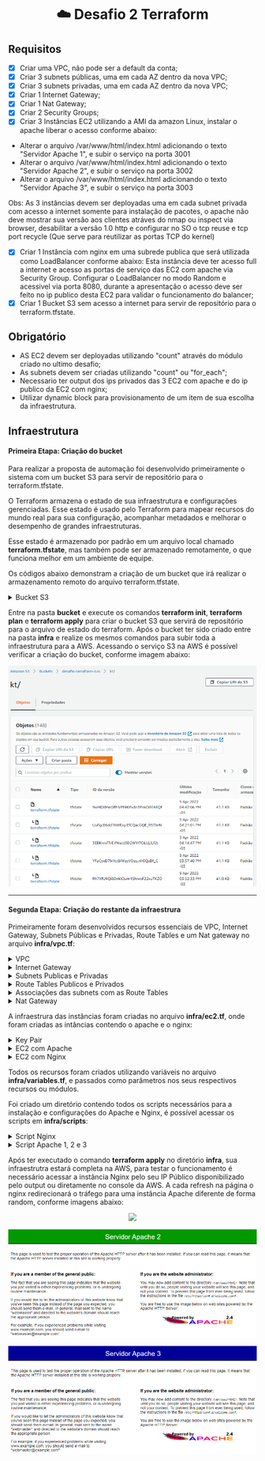 <h1 align="center">
    <a>☁️ Desafio 2 Terraform</a>
</h1>

## Requisitos

- [x] Criar uma VPC, não pode ser a default da conta;
- [x] Criar 3 subnets públicas, uma em cada AZ dentro da nova VPC;
- [x] Criar 3 subnets privadas, uma em cada AZ dentro da nova VPC;
- [x] Criar 1 Internet Gateway;
- [x] Criar 1 Nat Gateway;
- [x] Criar 2 Security Groups;
- [x] Criar 3 Instâncias EC2 utilizando a AMI da amazon Linux, instalar o apache liberar o acesso conforme abaixo:
- Alterar o arquivo /var/www/html/index.html adicionando o texto "Servidor Apache 1", e subir o serviço na porta 3001
- Alterar o arquivo /var/www/html/index.html adicionando o texto "Servidor Apache 2", e subir o serviço na porta 3002
- Alterar o arquivo /var/www/html/index.html adicionando o texto "Servidor Apache 3", e subir o serviço na porta 3003

Obs: As 3 instâncias devem ser deployadas uma em cada subnet privada com acesso a internet somente para instalação de pacotes, o apache não deve mostrar sua versão aos clientes atráves do nmap ou inspect via browser, desabilitar a versão 1.0 http e configurar no SO o tcp reuse e tcp port recycle (Que serve para reutilizar as portas TCP do kernel)
- [x] Criar 1 Instância com nginx em uma subrede publica que será utilizada como LoadBalancer conforme abaixo: Esta instância deve ter acesso full a internet e acesso as portas de serviço das EC2 com apache via Security Group. Configurar o LoadBalancer no modo Random e acessivel via porta 8080, durante a apresentação o acesso deve ser feito no ip publico desta EC2 para validar o funcionamento do balancer;
- [x] Criar 1 Bucket S3 sem acesso a internet para servir de repositório para o terraform.tfstate.

## Obrigatório

- AS EC2 devem ser deployadas utilizando "count" através do módulo criado no ultimo desafio;
- As subnets devem ser criadas utilizando "count" ou "for_each";
- Necessario ter output dos ips privados das 3 EC2 com apache e do ip publico da EC2 com nginx;
- Utilizar dynamic block para provisionamento de um item de sua escolha da infraestrutura.

## Infraestrutura

#### Primeira Etapa: Criação do bucket 

Para realizar a proposta de automação foi desenvolvido primeiramente o sistema com um bucket S3 para servir de repositório para o terraform.tfstate.

O Terraform armazena o estado de sua infraestrutura e configurações gerenciadas. Esse estado é usado pelo Terraform para mapear recursos do mundo real para sua configuração, acompanhar metadados e melhorar o desempenho de grandes infraestruturas.

Esse estado é armazenado por padrão em um arquivo local chamado **terraform.tfstate**, mas também pode ser armazenado remotamente, o que funciona melhor em um ambiente de equipe.

Os códigos abaixo demonstram a criação de um bucket que irá realizar o armazenamento remoto do arquivo terraform.tfstate.

<details><summary>Bucket S3</summary>

Primeiramente é necessário criar o bucket que irá armazenar o arquivo no **bucket/main.tf**.

```js
resource "aws_s3_bucket" "kt-terraform" {
  bucket = "desafio-terraform-luis" 

  
  versioning {
    enabled = true
  }
  
  tags = {
    Description = "Armazenamento do arquivo do terraform.tfstate"
    ManagedBy   = "Terraform"
    Owner       = "Luis Campos"
    CreatedAt   = "2022-02-05"
  }
}

```
No arquivo **infra/main.tf** é criado o backend que irá popular o bucket S3.

```js
terraform {

  required_providers {
    aws = {
      source  = "hashicorp/aws"
      version = "3.23.0"
    }
  }
  
  backend "s3" {
    bucket  = "desafio-terraform-luis"
    key     = "kt/terraform.tfstate"
    region  = "us-east-1"
    profile = "desafio2"
  }
}
```
</details>

<p></p>

Entre na pasta **bucket** e execute os comandos **terraform init**, **terraform plan** e **terraform apply** para criar o bucket S3 que servirá de repositório para o arquivo de estado do terraform. Após o bucket ter sido criado entre na pasta **infra** e realize os mesmos comandos para subir toda a infraestrutura para a AWS.
Acessando o serviço S3 na AWS é possível verificar a criação do bucket, conforme imagem abaixo:

<p></p>

<p align="center">
  <img <img src="/infra/imagens/s3.png">
</p>

---
#### Segunda Etapa: Criação do restante da infraestrura 

Primeiramente foram desenvolvidos recursos essenciais de VPC, Internet Gateway, Subnets Públicas e Privadas, Route Tables e um Nat gateway no arquivo **infra/vpc.tf**:
<details><summary>VPC</summary>

```js

# Criação da VPC
resource "aws_vpc" "vpc" {
  cidr_block = "192.168.0.0/16"
  tags       = merge(local.common_tags, { Name = "Terraform VPC" })
}

```
<p></p>
</details>

<details><summary>Internet Gateway</summary>

```js

# Criação do Internet Gateway
resource "aws_internet_gateway" "igtw" {
  vpc_id = aws_vpc.vpc.id
  tags   = merge(local.common_tags, { Name = "Terraform IGW" })
}

```
<p></p>
</details>

<details><summary>Subnets Publicas e Privadas</summary>

```js

# Criação das subnets públicas
resource "aws_subnet" "pub_subnet" {
  count                   = length(var.public_subnet_ip)
  vpc_id                  = aws_vpc.vpc.id
  availability_zone       = var.azs[count.index]
  cidr_block              = var.public_subnet_ip[count.index]
  map_public_ip_on_launch = true
  tags                    = merge(local.common_tags, { Name = "Public Subnet ${count.index + 1}" })
}

# Criação das subnets privadas
resource "aws_subnet" "pvt_subnet" {
  count             = length(var.private_subnet_ip)
  vpc_id            = aws_vpc.vpc.id
  availability_zone = var.azs[count.index]
  cidr_block        = var.private_subnet_ip[count.index]
  tags              = merge(local.common_tags, { Name = "Private Subnet ${count.index + 1}" })
}
```
<p></p>
</details>

<details><summary>Route Tables Publicos e Privados</summary>

```js

# Criação da Route Table Public
resource "aws_route_table" "public" {
  vpc_id = aws_vpc.vpc.id

  route {
    cidr_block = "0.0.0.0/0"
    gateway_id = aws_internet_gateway.igtw.id
  }

  tags = merge(local.common_tags, { Name = "Route Table Public" })
}

# Criação da Route Table Private
resource "aws_route_table" "private" {
  vpc_id = aws_vpc.vpc.id

  route {
    cidr_block = "0.0.0.0/0"
    gateway_id = aws_nat_gateway.nat.id
  }

  tags = merge(local.common_tags, { Name = "Route Table Private" })
}
```
<p></p>
</details>

<details><summary>Associações das subnets com as Route Tables</summary>

```js

# Criação da associação das Subnets na Route Table Publica
resource "aws_route_table_association" "pub_association" {
  count          = length(var.public_subnet_ip)
  subnet_id      = aws_subnet.pub_subnet[count.index].id
  route_table_id = aws_route_table.public.id
}

# Criação da associação das Subnets na Route Table Privada
resource "aws_route_table_association" "pvt_association" {
  count          = length(var.private_subnet_ip)
  subnet_id      = aws_subnet.pvt_subnet[count.index].id
  route_table_id = aws_route_table.private.id
}

```
<p></p>
</details>

<details><summary>Nat Gateway</summary>

```js

resource "aws_eip" "this" {
  vpc = true
}

# Criação do Nat Gateway
resource "aws_nat_gateway" "nat" {
  allocation_id = aws_eip.this.id
  subnet_id     = aws_subnet.pub_subnet[1].id

  tags = {
    Name = "gw NAT"
  }

  # To ensure proper ordering, it is recommended to add an explicit dependency
  # on the Internet Gateway for the VPC.
  depends_on = [aws_internet_gateway.igtw]
}

```
<p></p>
</details>

<p></p>

A infraestrura das instâncias foram criadas no arquivo **infra/ec2.tf**, onde foram criadas as intâncias contendo o apache e o nginx:

<details><summary>Key Pair</summary>

```js

# Criação da key pair
resource "aws_key_pair" "my_key" {
  key_name   = "aws_key"
  public_key = file(pathexpand("~/.ssh/id_rsa.pub"))
}

```
<p></p>
</details>

<details><summary>EC2 com Apache</summary>

```js

# Criação das EC2 com Apache instalado
module "aws_instance_ec2_apache" {
  source = "./module_apache"

  count                  = length(var.private_subnet_ip)
  ami                    = var.ami
  instance_type          = var.instance_type
  key_name               = aws_key_pair.my_key.key_name
  vpc_security_group_ids = [aws_security_group.ec2_rules_apache.id]
  subnet_id              = aws_subnet.pvt_subnet[count.index].id
  private_ip             = var.private_ip[count.index]
  user_data              = file(var.server_apache[count.index])

  tags = merge(local.common_tags, { Name = "Instance Apache ${count.index + 1}" })
}

```
<p></p>
</details>

<details><summary>EC2 com Nginx</summary>

```js

# Criação das EC2 com Nginx instalado
module "aws_instance_ec2_nginx" {
  source = "./module_nginx"

  ami                    = var.ami
  instance_type          = var.instance_type
  key_name               = aws_key_pair.my_key.key_name
  vpc_security_group_ids = [aws_security_group.ec2_rules_nginx.id]
  subnet_id              = aws_subnet.pub_subnet[0].id
  user_data              = file("./scripts/nginx.sh")

  tags = merge(local.common_tags, { Name = "Instance Nginx" })
}

```
<p></p>
</details>

<p></p>

Todos os recursos foram criados utilizando variáveis no arquivo **infra/variables.tf**, e passados como parâmetros nos seus respectivos recursos ou módulos.

<p></p>

Foi criado um diretório contendo todos os scripts necessários para a instalação e configurações do Apache e Nginx, é possível acessar os scripts em **infra/scripts**:

<p></p>

<details><summary>Script Nginx</summary>

```js

#!/bin/bash
sudo su
sudo yum update -y
sudo amazon-linux-extras install nginx1.12 -y
sudo systemctl start nginx

ssh-keygen -t rsa -f /home/oracle/.ssh/id_rsa -q -P ""
echo "" > /home/ec2-user/.ssh/id_rsa

chmod 400 /home/ec2-user/.ssh/id_rsa
chown ec2-user:ec2-user /home/ec2-user/.ssh/id_rsa

echo "events{}
http {
   upstream backend {
      server 192.168.4.10:3001; 
      server 192.168.5.11:3002;
      server 192.168.6.12:3003;
   }

   server {
      listen 8080;
      listen 80;
      location / {
         proxy_pass http://backend;
      }
   }
}" > /etc/nginx/nginx.conf

sudo systemctl restart nginx

sudo yum install nmap -y

```
<p></p>
</details>

<details><summary>Script Apache 1, 2 e 3</summary>

```js

#!/bin/bash
sudo su
sudo yum update httpd
sudo yum install httpd -y
sudo systemctl start httpd

echo '<center><font size="10">Servidor Apache 1</font></center>' > /var/www/html/index.html
echo "ServerTokens Prod" >> /etc/httpd/conf/httpd.conf
echo "ServerSignature Off" >> /etc/httpd/conf/httpd.conf

sed -i 's/80/3001/g' /etc/httpd/conf/httpd.conf

echo "# Decrease TIME_WAIT seconds
net.ipv4.tcp_fin_timeout = 30
# Recycle and Reuse TIME_WAIT sockets faster
net.ipv4.tcp_tw_recycle = 1
net.ipv4.tcp_tw_reuse = 1" >> /etc/sysctl.conf

sudo systemctl restart sshd
systemctl restart httpd

sudo yum install nmap -y

```
<p></p>
</details>

<p></p>

Após ter executado o comando **terraform apply** no diretório **infra**, sua infraestrutra estará completa na AWS, para testar o funcionamento é necessário acessar a instância Nginx pelo seu IP Público disponibilizado pelo output ou diretamente no console da AWS. A cada refresh na página o nginx redirecionará o tráfego para uma instância Apache diferente de forma random, conforme imagens abaixo:

<p align="center">
  <img <img src="./imagens/httpd1.png">
</p>

<p align="center">
  <img <img src="infra/imagens/httpd2.png">
</p>

<p align="center">
  <img <img src="infra/imagens/httpd3.png">
</p>